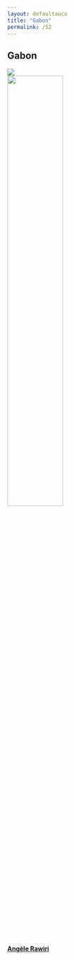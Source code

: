 ```yaml
---
layout: defaultauco
title: "Gabon"
permalink: /52
---
```

<div class="container-0">
    <div class="container-title">
        <span class="country"><h2>Gabon</h2></span>
        <div class="photo-co">
          <img src="https://www.worldatlas.com/r/w960-q80/upload/9c/43/49/ga-01.jpg" >
    </div>
</div>
<!-- partial:index.partial.html -->
<div class="container">
  <div class="timeline clearfix">
  <div class="vertical-line">
 <div id="post-1" class="vesti-col timeline-post">
      <div class="vesti-content-wrapper">
        <div class="photo">
          <img src="https://jifabookclub.org/wp-content/uploads/2021/03/jifa-bookclub-lien-video-relais-angele-rawiri-fureurs-cris-femmes-370x370.jpg" width="50%" height="50%">
          <div class="vesti-date-wrapper">
            <div class="vesti-date">
            </div>
          </div>
        </div>
        <div class="vesti-desc">
          <a class="desc-a" href="#">
            <h4><a href="/arawiri">Angèle Rawiri</a></h4>
          </a>
        </div>
      </div>
    </div>


<!-- partial -->